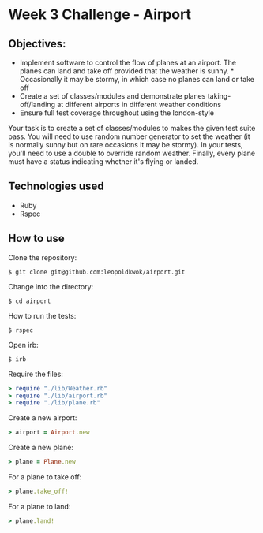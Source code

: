 Week 3 Challenge - Airport
==========================

Objectives:
-----------

* Implement software to control the flow of planes at an airport. The planes can land and take off provided that the weather is sunny. * Occasionally it may be stormy, in which case no planes can land or take off
* Create a set of classes/modules and demonstrate planes taking-off/landing at different airports in different weather conditions
* Ensure full test coverage throughout using the london-style


Your task is to create a set of classes/modules to makes the given test suite pass. You will need to use random number generator to set the weather (it is normally sunny but on rare occasions it may be stormy). In your tests, you'll need to use a double to override random weather. Finally, every plane must have a status indicating whether it's flying or landed.

Technologies used
------------------

* Ruby
* Rspec

How to use
-----------

Clone the repository:

```shell
$ git clone git@github.com:leopoldkwok/airport.git
```

Change into the directory:

```shell
$ cd airport
```


How to run the tests:

```shell
$ rspec
```

Open irb:
```shell
$ irb
```

Require the files:

```ruby
> require "./lib/Weather.rb"
> require "./lib/airport.rb"
> require "./lib/plane.rb"
```

Create a new airport:

```ruby
> airport = Airport.new
```

Create a new plane:

```ruby
> plane = Plane.new
```

For a plane to take off:

```ruby
> plane.take_off!
```

For a plane to land:

```ruby
> plane.land!
```






